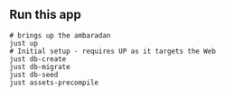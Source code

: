 

## Run this app

```
# brings up the ambaradan
just up
# Initial setup - requires UP as it targets the Web
just db-create
just db-migrate
just db-seed
just assets-precompile
```
